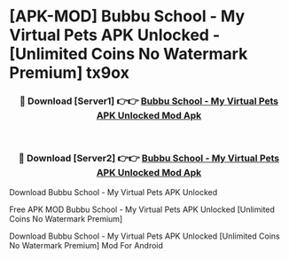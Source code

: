 # [APK-MOD] Bubbu School - My Virtual Pets APK Unlocked - [Unlimited Coins No Watermark Premium] tx9ox



<div align="center">
<h3>🔴 Download [Server1] 👉👉 <a href="https://momento.my/?title=Bubbu_School_-_My_Virtual_Pets_APK_Unlocked">Bubbu School - My Virtual Pets APK Unlocked Mod Apk</a></h3><br>

<h3>🔴 Download [Server2] 👉👉 <a href="https://momento.my/?title=Bubbu_School_-_My_Virtual_Pets_APK_Unlocked">Bubbu School - My Virtual Pets APK Unlocked Mod Apk</a></h3>
</div>



Download Bubbu School - My Virtual Pets APK Unlocked 

Free APK MOD Bubbu School - My Virtual Pets APK Unlocked [Unlimited Coins No Watermark Premium]

Download Bubbu School - My Virtual Pets APK Unlocked [Unlimited Coins No Watermark Premium] Mod For Android
